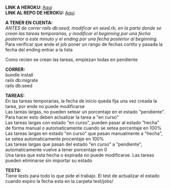 <strong> LINK A HEROKU: </strong> <a href="https://wolflist.herokuapp.com/"> Aqui </a><br>
<strong> LINK AL REPO DE HEROKU: </strong> <a href="https://git.heroku.com/wolflist.git"> Aqui </a><br>


<strong>A TENER EN CUENTA:</strong> <br>
<i>ANTES de correr rails db:seed, modificar en seed.rb, en la parte donde se crean las tareas temporarias, y modificar el beginning por una fecha posterior a este minuto y el ending por una fecha posterior al beginning.</i> <br>
Para verificar que ande el job poner un rango de fechas cortito y pasada la fecha del ending entrar a la lista

Como recien se crean las tareas, empiezan todas en pendiente



<strong>CORRER:</strong> <br>
bundle install <br>
rails db:migrate <br>
rails db:seed <br>

<strong>TAREAS:</strong> <br>
En las tareas temporarias, la fecha de inicio queda fija una vez creada la tarea, por ende no puede modificarse <br>
Las tareas largas, no pueden setear un porcentaje en el estado "pendiente". Para hacer esto deben actualizar la tarea a "en curso" <br>
Las tareas largas con estado  "en curso", pueden pasar al estado "hecha" de forma manual o automaticamente cuando se setea porcentaje en 100% <br>
Las tareas largas en estado "en curso" que pasan manualmente a "hecha", se setea automaticamente procentaje en 100% <br>
Las tareas largas que pasan del estado "en curso" a "pendiente", automaticamente vuelve a tener porcentaje en 0 <br>
Una tarea que esta hecha o expirada no puede modificarse. Las tareas pueden eliminarse sin importar su estado <br>


<strong>TESTS:</strong> <br>
Tiene tests para todo lo que pide el trabajo. El test de actualizar el estado cuando expiro la fecha esta en la carpeta test/jobs/